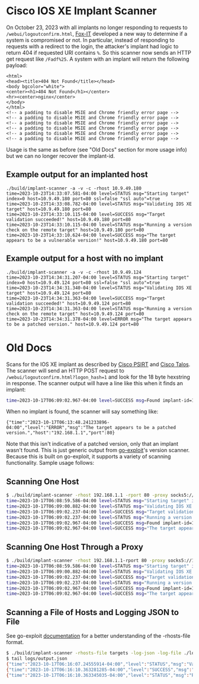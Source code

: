 # Cisco IOS XE Implant Scanner

On October 23, 2023 with all implants no longer responding to requests to `/webui/logoutconfirm.html`, [Fox-IT](https://github.com/fox-it/cisco-ios-xe-implant-detection) developed a new way to determine if a system is compromised or not. In particular, instead of responding to requests with a redirect to the login, the attacker's implant had logic to return 404 if requested URI contains `%`. So this scanner now sends an HTTP get request like `/Fadf%25`. A system with an implant will return the following payload:

```
<html>
<head><title>404 Not Found</title></head>
<body bgcolor="white">
<center><h1>404 Not Found</h1></center>
<hr><center>nginx</center>
</body>
</html>
<!-- a padding to disable MSIE and Chrome friendly error page -->
<!-- a padding to disable MSIE and Chrome friendly error page -->
<!-- a padding to disable MSIE and Chrome friendly error page -->
<!-- a padding to disable MSIE and Chrome friendly error page -->
<!-- a padding to disable MSIE and Chrome friendly error page -->
<!-- a padding to disable MSIE and Chrome friendly error page -->
```

Usage is the same as before (see "Old Docs" section for more usage info) but we can no longer recover the implant-id.

## Example output for an implanted host

```
./build/implant-scanner -a -v -c -rhost 10.9.49.180
time=2023-10-23T14:33:07.581-04:00 level=STATUS msg="Starting target" index=0 host=10.9.49.180 port=80 ssl=false "ssl auto"=true
time=2023-10-23T14:33:08.782-04:00 level=STATUS msg="Validating IOS XE target" host=10.9.49.180 port=80
time=2023-10-23T14:33:10.115-04:00 level=SUCCESS msg="Target validation succeeded!" host=10.9.49.180 port=80
time=2023-10-23T14:33:10.115-04:00 level=STATUS msg="Running a version check on the remote target" host=10.9.49.180 port=80
time=2023-10-23T14:33:10.624-04:00 level=SUCCESS msg="The target appears to be a vulnerable version!" host=10.9.49.180 port=80
```

## Example output for a host with no implant

```
./build/implant-scanner -a -v -c -rhost 10.9.49.124
time=2023-10-23T14:34:31.207-04:00 level=STATUS msg="Starting target" index=0 host=10.9.49.124 port=80 ssl=false "ssl auto"=true
time=2023-10-23T14:34:31.340-04:00 level=STATUS msg="Validating IOS XE target" host=10.9.49.124 port=80
time=2023-10-23T14:34:31.363-04:00 level=SUCCESS msg="Target validation succeeded!" host=10.9.49.124 port=80
time=2023-10-23T14:34:31.363-04:00 level=STATUS msg="Running a version check on the remote target" host=10.9.49.124 port=80
time=2023-10-23T14:34:31.378-04:00 level=ERROR msg="The target appears to be a patched version." host=10.9.49.124 port=80
```

# Old Docs

Scans for the IOS XE implant as described by [Cisco PSIRT](https://sec.cloudapps.cisco.com/security/center/content/CiscoSecurityAdvisory/cisco-sa-iosxe-webui-privesc-j22SaA4z) and [Cisco Talos](https://blog.talosintelligence.com/active-exploitation-of-cisco-ios-xe-software/). The scanner will send an HTTP POST request to `/webui/logoutconfirm.html?logon_hash=1` and look for the 18 byte hexstring in response. The scanner output will have a line like this when it finds an implant:

```sh
time=2023-10-17T06:09:02.967-04:00 level=SUCCESS msg=Found implant-id=1a80b7389ccd0a5dab rhost=192.168.1.1 rport=80 ssl=false
```

When no implant is found, the scanner will say something like:

```
{"time":"2023-10-17T06:13:48.241233896-04:00","level":"ERROR","msg":"The target appears to be a patched version.","host":"192.168.1.1","port":80}
```

Note that this isn't indicative of a patched version, only that an implant wasn't found. This is just generic output from [go-exploit](https://github.com/vulncheck-oss/go-exploit)'s version scanner. Because this is built on go-exploit, it supports a variety of scanning functionality. Sample usage follows:

## Scanning One Host

```sh
$ ./build/implant-scanner -rhost 192.168.1.1 -rport 80 -proxy socks5://127.0.0.1:9050 -a -v -c
time=2023-10-17T06:08:59.586-04:00 level=STATUS msg="Starting target" index=0 host=192.168.1.1port=80 ssl=false "ssl auto"=true
time=2023-10-17T06:09:00.882-04:00 level=STATUS msg="Validating IOS XE target" host=192.168.1.1port=80
time=2023-10-17T06:09:02.237-04:00 level=SUCCESS msg="Target validation succeeded!" host=192.168.1.1port=80
time=2023-10-17T06:09:02.237-04:00 level=STATUS msg="Running a version check on the remote target" host=192.168.1.1port=80
time=2023-10-17T06:09:02.967-04:00 level=SUCCESS msg=Found implant-id=1a80b7389ccd0a5dab rhost=192.168.1.1rport=80 ssl=false
time=2023-10-17T06:09:02.967-04:00 level=SUCCESS msg="The target appears to be a vulnerable version!" host=192.168.1.1port=80
```

## Scanning One Host Through a Proxy

```sh
$ ./build/implant-scanner -rhost 192.168.1.1-rport 80 -proxy socks5://127.0.0.1:9050 -a -v -c
time=2023-10-17T06:08:59.586-04:00 level=STATUS msg="Starting target" index=0 host=192.168.1.1port=80 ssl=false "ssl auto"=true
time=2023-10-17T06:09:00.882-04:00 level=STATUS msg="Validating IOS XE target" host=192.168.1.1port=80
time=2023-10-17T06:09:02.237-04:00 level=SUCCESS msg="Target validation succeeded!" host=192.168.1.1port=80
time=2023-10-17T06:09:02.237-04:00 level=STATUS msg="Running a version check on the remote target" host=192.168.1.1port=80
time=2023-10-17T06:09:02.967-04:00 level=SUCCESS msg=Found implant-id=1a80b7389ccd0a5dab rhost=192.168.1.1rport=80 ssl=false
time=2023-10-17T06:09:02.967-04:00 level=SUCCESS msg="The target appears to be a vulnerable version!" host=192.168.1.1port=80
```

## Scanning a File of Hosts and Logging JSON to File

See go-exploit [documentation](https://github.com/vulncheck-oss/go-exploit/blob/main/docs/scanning.md) for a better understanding of the -rhosts-file format.

```sh
$ ./build/implant-scanner -rhosts-file targets -log-json -log-file ./logs/output.json -v -c
$ tail logs/output.json
{"time":"2023-10-17T06:16:07.24555914-04:00","level":"STATUS","msg":"Validating IOS XE Implant target","host":"192.168.1.1","port":443}
{"time":"2023-10-17T06:16:10.363281285-04:00","level":"SUCCESS","msg":"Target validation succeeded!","host":"192.168.1.1","port":443}
{"time":"2023-10-17T06:16:10.363345035-04:00","level":"STATUS","msg":"Running a version check on the remote target","host":"192.168.1.1","port":443}
```